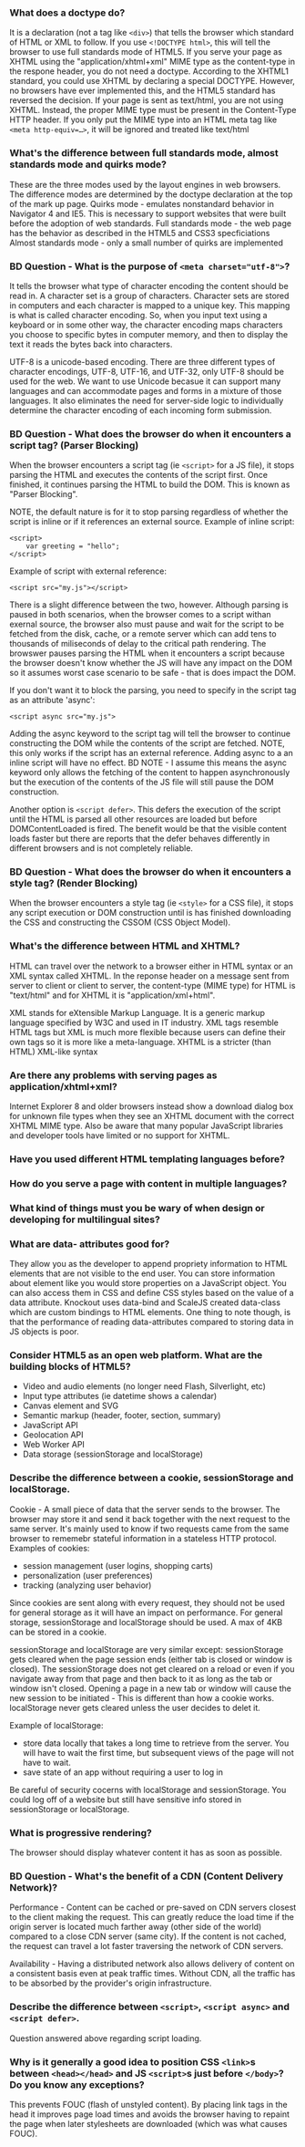 ### What does a doctype do?

It is a declaration (not a tag like `<div>`) that tells the browser which standard of HTML or XML to follow. 
If you use `<!DOCTYPE html>`, this will tell the browser to use full standards mode of HTML5. If you serve your page as XHTML using the "application/xhtml+xml" MIME type as the content-type in the respone header, you do not need a doctype. 
According to the XHTML1 standard,  you could use XHTML by declaring a special DOCTYPE. However, no browsers have ever implemented this, and the HTML5 standard has reversed the decision. If your page is sent as text/html, you are not using XHTML.
Instead, the proper MIME type must be present in the Content-Type HTTP header. If you only put the MIME type into an HTML meta tag like `<meta http-equiv=…>`, it will be ignored and treated like text/html

### What's the difference between full standards mode, almost standards mode and quirks mode?

These are the three modes used by the layout engines in web browsers. The difference modes are determined by the doctype declaration at the top of the mark up page.
Quirks mode - emulates nonstandard behavior in Navigator 4 and IE5. This is necessary to support websites that were built
before the adoption of web standards.
Full standards mode - the web page has the behavior as described in the HTML5 and CSS3 specficiations
Almost standards mode - only a small number of quirks are implemented


### BD Question - What is the purpose of `<meta charset="utf-8">`?
	
It tells the browser what type of character encoding the content should be read in. A character set is a group
of characters. Character sets are stored in computers and each character is mapped to a unique key. This mapping
is what is called character encoding. So, when you input text using a keyboard or in some other way, the character 
encoding maps characters you choose to specific bytes in computer memory, and then to display the text it reads 
the bytes back into characters.

UTF-8 is a unicode-based encoding. There are three different types of character encodings, UTF-8, UTF-16, and UTF-32, 
only UTF-8 should be used for the web. We want to use Unicode becasue it can support many languages and can accommodate
pages and forms in a mixture of those languages. It also eliminates the need for server-side logic to individually 
determine the character encoding of each incoming form submission. 


### BD Question - What does the browser do when it encounters a script tag? (Parser Blocking)
	
When the browser encounters a script tag (ie `<script>` for a JS file), it stops parsing the HTML and executes the contents of the script first. Once finished, it continues parsing the HTML to build the DOM. This is known as "Parser Blocking".

NOTE, the default nature is for it to stop parsing regardless of whether the script is inline or if it references an external source. 
Example of inline script:

	<script>
		var greeting = "hello";
	</script>

Example of script with external reference:

	<script src="my.js"></script>

There is a slight difference between the two, however. Although parsing is paused in both scenarios, when the browser comes to a script withan exernal source, the browser also must pause and wait for the script to be fetched from the disk, cache, or a remote server which can add tens to thousands of miliseconds of delay to the critical path rendering. The browswer pauses parsing the HTML when it encounters a script because the browser doesn't know whether the JS will have any impact on the DOM so it assumes worst case scenario to be safe - that is does impact the DOM.

If you don't want it to block the parsing, you need to specify in the script tag as an attribute 'async':

	<script async src="my.js">

Adding the async keyword to the script tag will tell the browser to continue constructing the DOM while the contents of the script are fetched. NOTE, this only works if the script has an external reference. Adding async to a an inline script will have no effect. 
BD NOTE - I assume this means the async keyword only allows the fetching of the content to happen asynchronously but the execution of the contents of the JS file will still pause the DOM construction. 

Another option is `<script defer>`. This defers the execution of the script until the HTML is parsed all other resources are loaded but before DOMContentLoaded is fired. The benefit would be that the visible content loads faster but there are reports that the defer behaves differently in different browsers and is not completely reliable. 


### BD Question - What does the browser do when it encounters a style tag? (Render Blocking)

When the browser encounters a style tag (ie `<style>` for a CSS file), it stops any script execution or DOM construction until 
is has finished downloading the CSS and constructing the CSSOM (CSS Object Model). 

	
### What's the difference between HTML and XHTML?

HTML can travel over the network to a browser either in HTML syntax or an XML syntax called XHTML. In the reponse header on a message sent from server to client or client to server, the content-type (MIME type) for HTML is "text/html" and for XHTML it is "application/xml+html".

XML stands for eXtensible Markup Language. It is a generic markup language specified by W3C and used in IT industry.
XML tags resemble HTML tags but XML is much more flexible because users can define their own tags so it is more
like a meta-language.
XHTML is a stricter (than HTML) XML-like syntax


### Are there any problems with serving pages as application/xhtml+xml?

Internet Explorer 8 and older browsers instead show a download dialog box for unknown file types when they see an XHTML document with the correct XHTML MIME type. Also be aware that many popular JavaScript libraries and developer tools have limited or no support for XHTML.


### Have you used different HTML templating languages before?
### How do you serve a page with content in multiple languages?
### What kind of things must you be wary of when design or developing for multilingual sites?


### What are data- attributes good for?
	
They allow you as the developer to append propriety information to HTML elements that are not visible to the end user. You can store information about element like you would store properties on a JavaScript object. You can also access them in CSS and define CSS styles based on the value of a data attribute. Knockout uses data-bind and ScaleJS created data-class which are custom bindings to HTML elements. One thing to note though, is that the performance of reading data-attributes compared to storing data in JS objects is poor. 


### Consider HTML5 as an open web platform. What are the building blocks of HTML5?

* Video and audio elements (no longer need Flash, Silverlight, etc)
* Input type attributes (ie datetime shows a calendar)
* Canvas element and SVG
* Semantic markup (header, footer, section, summary)
* JavaScript API
* Geolocation API
* Web Worker API
* Data storage (sessionStorage and localStorage)


### Describe the difference between a cookie, sessionStorage and localStorage.

Cookie - A small piece of data that the server sends to the browser. The browser may store it and send it back together with the next request to the same server. It's mainly used to know if two requests came from the same browser to rememebr stateful information in a stateless HTTP protocol. Examples of cookies:
* session management (user logins, shopping carts)
* personalization (user preferences)
* tracking (analyzing user behavior)

Since cookies are sent along with every request, they should not be used for general storage as it will have an impact on performance. For general storage, sessionStorage and localStorage should be used. A max of 4KB can be stored in a cookie.

sessionStorage and localStorage are very similar except:
 sessionStorage gets cleared when the page session ends (either tab is closed or window is closed). The sessionStorage does not get cleared on a reload or even if you navigate away from that page and then back to it as long as the tab or window isn't closed. Opening a page in a new tab or window will cause the new session to be initiated - This is different than how a cookie works.
 localStorage never gets cleared unless the user decides to delet it.

Example of localStorage:
* store data locally that takes a long time to retrieve from the server. You will have to wait the first time, but subsequent views of the page will not have to wait.
* save state of an app without requiring a user to log in

Be careful of security cocerns with localStorage and sessionStorage. You could log off of a website but still have sensitive info stored in sessionStorage or localStorage.


### What is progressive rendering?

The browser should display whatever content it has as soon as possible.


### BD Question - What's the benefit of a CDN (Content Delivery Network)?
	
Performance - Content can be cached or pre-saved on CDN servers closest to the client making the request. This can greatly reduce the load time if the origin server is located much farther away (other side of the world) compared to a close CDN server (same city).
If the content is not cached, the request can travel a lot faster traversing the network of CDN servers.

Availability - Having a distributed network also allows delivery of content on a consistent basis even at peak traffic times. Without CDN, all the traffic has to be absorbed by the provider's origin infrastructure. 


### Describe the difference between `<script>`, `<script async>` and `<script defer>`.

Question answered above regarding script loading.

### Why is it generally a good idea to position CSS `<link>`s between `<head></head>` and JS `<script>`s just before `</body>`? Do you know any exceptions?
	
This prevents FOUC (flash of unstyled content). By placing link tags in the head it improves page load times and avoids the browser 
having to repaint the page when later stylesheets are downloaded (which was what causes FOUC).
	





